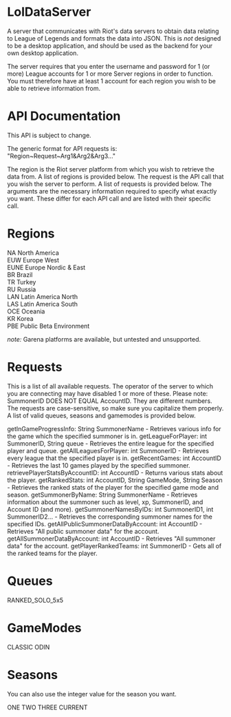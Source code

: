 LolDataServer
=============

A server that communicates with Riot's data servers to obtain data relating to League of Legends and formats the data into JSON.
This is *not* designed to be a desktop application, and should be used as the backend for your own desktop application.

The server requires that you enter the username and password for 1 (or more) League accounts for 1 or more Server regions in order to function. You must therefore have at least 1 account for each region you wish to be able to retrieve information from.

API Documentation
=================

This API is subject to change.

The generic format for API requests is: "Region~Request~Arg1&Arg2&Arg3..."

The region is the Riot server platform from which you wish to retrieve the data from. A list of regions is provided below.
The request is the API call that you wish the server to perform. A list of requests is provided below.
The arguments are the necessary information required to specify what exactly you want. These differ for each API call and are listed with their specific call.

Regions
=======

NA      North America  
EUW     Europe West  
EUNE    Europe Nordic & East  
BR      Brazil  
TR      Turkey  
RU      Russia  
LAN     Latin America North  
LAS     Latin America South  
OCE     Oceania  
KR      Korea  
PBE     Public Beta Environment  


*note:* Garena platforms are available, but untested and unsupported.

Requests
========

This is a list of all available requests. The operator of the server to which you are connecting may have disabled 1 or more of these. Please note: SummonerID DOES NOT EQUAL AccountID. They are different numbers. The requests are case-sensitive, so make sure you capitalize them properly. A list of valid queues, seasons and gamemodes is provided below.

getInGameProgressInfo: String SummonerName - Retrieves various info for the game which the specified summoner is in.
getLeagueForPlayer: int SummonerID, String queue - Retrieves the entire league for the specified player and queue.
getAllLeaguesForPlayer: int SummonerID - Retrieves every league that the specified player is in.
getRecentGames: int AccountID - Retrieves the last 10 games played by the specified summoner.
retrievePlayerStatsByAccountID:  int AccountID - Returns various stats about the player.
getRankedStats: int AccountID, String GameMode, String Season - Retrieves the ranked stats of the player for the specified game mode and season.
getSummonerByName: String SummonerName - Retrieves information about the summoner such as level, xp, SummonerID, and Account ID (and more).
getSummonerNamesByIDs: int SummonerID1, int SummonerID2... - Retrieves the corresponding summoner names for the specified IDs.
getAllPublicSummonerDataByAccount: int AccountID - Retrieves "All public summoner data" for the account.
getAllSummonerDataByAccount: int AccountID - Retrieves "All summoner data" for the account.
getPlayerRankedTeams: int SummonerID - Gets all of the ranked teams for the player.

Queues
======

RANKED_SOLO_5x5

GameModes
=========

CLASSIC
ODIN

Seasons
=======

You can also use the integer value for the season you want.

ONE
TWO
THREE
CURRENT
